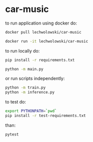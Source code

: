 # car-music

to run application using docker do:
```bash
docker pull lechwolowski/car-music

docker run -it lechwolowski/car-music
```

to run locally do:

```bash
pip install -r requirements.txt
```

```bash
python -m main.py
```

or run scripts independently:
```bash
python -m train.py
python -m inference.py
```

to test do:
```bash
export PYTHONPATH=`pwd`
pip install -r test-requirements.txt
```
than:
```bash
pytest
```